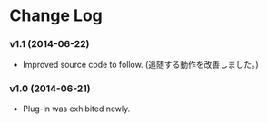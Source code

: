 # Change Log

### v1.1 (2014-06-22)
- Improved source code to follow.
  (追随する動作を改善しました。)

### v1.0 (2014-06-21)
- Plug-in was exhibited newly.